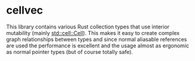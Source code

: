 # cellvec
This library contains various Rust collection types that use interior mutability (mainly [std::cell::Cell](https://doc.rust-lang.org/std/cell/struct.Cell.html)).
This makes it easy to create complex graph relationships between types and since normal aliasable references are used the performance is 
excellent and the usage almost as ergonomic as normal pointer types (but of course totally safe).
